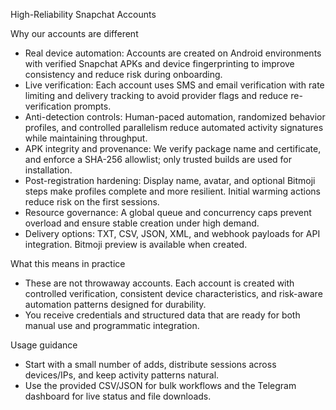 High-Reliability Snapchat Accounts

Why our accounts are different

- Real device automation: Accounts are created on Android environments with verified Snapchat APKs and device fingerprinting to improve consistency and reduce risk during onboarding.
- Live verification: Each account uses SMS and email verification with rate limiting and delivery tracking to avoid provider flags and reduce re-verification prompts.
- Anti-detection controls: Human-paced automation, randomized behavior profiles, and controlled parallelism reduce automated activity signatures while maintaining throughput.
- APK integrity and provenance: We verify package name and certificate, and enforce a SHA-256 allowlist; only trusted builds are used for installation.
- Post-registration hardening: Display name, avatar, and optional Bitmoji steps make profiles complete and more resilient. Initial warming actions reduce risk on the first sessions.
- Resource governance: A global queue and concurrency caps prevent overload and ensure stable creation under high demand.
- Delivery options: TXT, CSV, JSON, XML, and webhook payloads for API integration. Bitmoji preview is available when created.

What this means in practice

- These are not throwaway accounts. Each account is created with controlled verification, consistent device characteristics, and risk-aware automation patterns designed for durability.
- You receive credentials and structured data that are ready for both manual use and programmatic integration.

Usage guidance

- Start with a small number of adds, distribute sessions across devices/IPs, and keep activity patterns natural.
- Use the provided CSV/JSON for bulk workflows and the Telegram dashboard for live status and file downloads.



